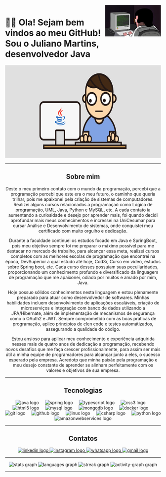 
  
 <img src = "baner.webp" width = "180px" align = "right">


# 👋🏻 Ola! Sejam bem vindos ao meu GitHub! Sou o Juliano Martins, desenvolvedor Java

<div align ="center">

<img src = "javaGif.gif" height = "300" width ="550" >

---

## Sobre mim

Deste o meu primeiro contato com o mundo da programação, percebi que a programação percebi que este era o meu futuro, o caminho que queria trilhar, pois me apaixonei pela criação de sistemas de computadores. Realizei alguns cursos relacionados a programaçaõ como Lógica de programação, UML, Java, Python e MySQL, etc. A cada contato ia aumentando a curiosidade e desejo por aprender mais, foi quando decidi aprofundar mais meus conhecimentos e incressei na UniCesumar para cursar Análise e Desenvolvimento de sistemas, onde conquistei meu certificado com muito orgulho e dedicação.

Durante a faculdade continuei os estudos focado em Java e SpringBoot, pois meu objetivo sempre foi me preparar o máximo possível para me destacar no mercado de trabalho, para alcançar essa meta, realizei cursos completos com as melhores escolas de programação que encontrei na época, DevSuperior a qual estudo até hoje, Cod3r, Curso em vídeo, estudos sobre Spring boot, etc. Cada curso desses possuíam suas peculiaridades, proporcionando um conhecimento profundo e diversificado da linguagem de programação que me apaixonei, odiado por muitos e amado por mim, Java.

Hoje possuo sólidos conhecimentos nesta linguagem e estou plenamente preparado para atuar como desenvolvedor de softwares. Minhas habilidades incluem desenvolvimento de aplicações escaláveis, criação de microserviços e integração com banco de dados utilizando a JPA/Hibernate, além de implementação de mecanismos de segurança como o OAuth2 e JWT. Sempre comprometido com as boas práticas de programação, aplico princípios de clen code e testes automátizados, assegurando a qualidade do código.

Estou ansioso para aplicar meu conhecimento e experiência adquirida nesses mais de quatro anos de dedicação a programação, recebendo novos desafios que me faça crescer profissionalmente, para assim ser mais útil a minha equipe de programadores para alcançar junto a eles, o sucesso esperado pela empresa. Acredotp que minha paixão pela programação e meu desejo constante de aprender se alinham perfeitamente com os valores e objetivos de sua empresa.


---

   ## Tecnologias

<div align="center">
  <img src="https://cdn.jsdelivr.net/gh/devicons/devicon/icons/java/java-original.svg" height="40" alt="java logo"  />
  <img width="12" />
  <img src="https://cdn.jsdelivr.net/gh/devicons/devicon/icons/spring/spring-original.svg" height="40" alt="spring logo"  />
  <img width="12" />
  <img src="https://cdn.jsdelivr.net/gh/devicons/devicon/icons/typescript/typescript-original.svg" height="40" alt="typescript logo"  />
  <img width="12" />
  <img src="https://cdn.jsdelivr.net/gh/devicons/devicon/icons/css3/css3-original.svg" height="40" alt="css3 logo"  />
  <img width="12" />
  <img src="https://cdn.jsdelivr.net/gh/devicons/devicon/icons/html5/html5-original.svg" height="40" alt="html5 logo"  />
  <img width="12" />
  <img src="https://cdn.jsdelivr.net/gh/devicons/devicon/icons/mysql/mysql-original.svg" height="40" alt="mysql logo"  />
  <img width="12" />
  <img src="https://cdn.jsdelivr.net/gh/devicons/devicon/icons/mongodb/mongodb-original.svg" height="40" alt="mongodb logo"  />
  <img width="12" />
  <img src="https://cdn.jsdelivr.net/gh/devicons/devicon/icons/docker/docker-original.svg" height="40" alt="docker logo"  />
  <img width="12" />
  <img src="https://cdn.jsdelivr.net/gh/devicons/devicon/icons/git/git-original.svg" height="40" alt="git logo"  />
  <img width="12" />
  <img src="https://cdn.jsdelivr.net/gh/devicons/devicon/icons/github/github-original.svg" height="40" alt="github logo"  />
  <img width="12" />
  <img src="https://cdn.jsdelivr.net/gh/devicons/devicon/icons/linux/linux-original.svg" height="40" alt="linux logo"  />
  <img width="12" />
  <img src="https://cdn.jsdelivr.net/gh/devicons/devicon/icons/csharp/csharp-original.svg" height="40" alt="csharp logo"  />
  <img width="12" />
  <img src="https://cdn.jsdelivr.net/gh/devicons/devicon/icons/python/python-original.svg" height="40" alt="python logo"  />
  <img width="12" />
  <img src="https://cdn.jsdelivr.net/gh/devicons/devicon/icons/amazonwebservices/amazonwebservices-line-wordmark.svg" height="40" alt="amazonwebservices logo"  />
  <img width="12" />
</div>

  
---

## Contatos


  <div align="center">
  <a href="https://www.linkedin.com/in/julianomarthins/" target="_blank">
    <img src="https://raw.githubusercontent.com/maurodesouza/profile-readme-generator/master/src/assets/icons/social/linkedin/default.svg" width="52" height="40" alt="linkedin logo"  />
  </a>
  <a href="https://www.instagram.com/poa.martins/" target="_blank">
    <img src="https://raw.githubusercontent.com/maurodesouza/profile-readme-generator/master/src/assets/icons/social/instagram/default.svg" width="52" height="40" alt="instagram logo"  />
  </a>
  <a href="https://wa.me/5551996440559" target="_blank">
    <img src="https://raw.githubusercontent.com/maurodesouza/profile-readme-generator/master/src/assets/icons/social/whatsapp/default.svg" width="52" height="40" alt="whatsapp logo"  />
  </a>
  <a href="mailto:julianopoamartins@gmail.com" target="_blank">
    <img src="https://raw.githubusercontent.com/maurodesouza/profile-readme-generator/master/src/assets/icons/social/gmail/default.svg" width="52" height="40" alt="gmail logo"  />
  </a>
  

---

<div align="center">
  <img src="https://github-readme-stats.vercel.app/api?username=julianomarthins&hide_title=false&hide_rank=false&show_icons=true&include_all_commits=true&count_private=true&disable_animations=false&theme=radical&locale=pt-br&hide_border=false&order=1" height="150" alt="stats graph"  />
  <img src="https://github-readme-stats.vercel.app/api/top-langs?username=julianomarthins&locale=pt-br&hide_title=false&layout=compact&card_width=320&langs_count=5&theme=radical&hide_border=false&order=2" height="150" alt="languages graph"  />
  <img src="https://streak-stats.demolab.com?user=julianomarthins&locale=pt-br&mode=daily&theme=radical&hide_border=false&border_radius=5&order=3" height="150" alt="streak graph"  />
  <img src="https://github-readme-activity-graph.vercel.app/graph?username=julianomarthins&radius=16&theme=redical&area=true&order=5" height="300" alt="activity-graph graph"  />
</div>


---

